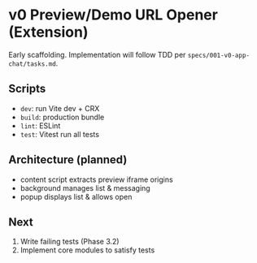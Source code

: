 # v0 Preview/Demo URL Opener (Extension)

Early scaffolding. Implementation will follow TDD per `specs/001-v0-app-chat/tasks.md`.

## Scripts
- `dev`: run Vite dev + CRX
- `build`: production bundle
- `lint`: ESLint
- `test`: Vitest run all tests

## Architecture (planned)
- content script extracts preview iframe origins
- background manages list & messaging
- popup displays list & allows open

## Next
1. Write failing tests (Phase 3.2)
2. Implement core modules to satisfy tests
